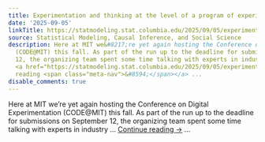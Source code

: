 ```yaml
---
title: Experimentation and thinking at the level of a program of experiments
date: '2025-09-05'
linkTitle: https://statmodeling.stat.columbia.edu/2025/09/05/experimentation-and-thinking-at-the-level-of-a-program-of-experiments/
source: Statistical Modeling, Causal Inference, and Social Science
description: Here at MIT we&#8217;re yet again hosting the Conference on Digital Experimentation
  (CODE@MIT) this fall. As part of the run up to the deadline for submissions on September
  12, the organizing team spent some time talking with experts in industry &#8230;
  <a href="https://statmodeling.stat.columbia.edu/2025/09/05/experimentation-and-thinking-at-the-level-of-a-program-of-experiments/">Continue
  reading <span class="meta-nav">&#8594;</span></a> ...
disable_comments: true
---
```

Here at MIT we&#8217;re yet again hosting the Conference on Digital Experimentation (CODE@MIT) this fall. As part of the run up to the deadline for submissions on September 12, the organizing team spent some time talking with experts in industry &#8230; <a href="https://statmodeling.stat.columbia.edu/2025/09/05/experimentation-and-thinking-at-the-level-of-a-program-of-experiments/">Continue reading <span class="meta-nav">&#8594;</span></a> ...